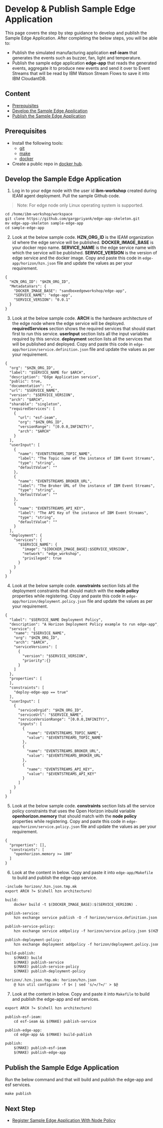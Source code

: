 # Develop & Publish Sample Edge Application

This page covers the step by step guidance to develop and publish the Sample Edge Application. After completing the below steps, you will be able to:
- Publish the simulated manufacturing application **esf-ieam** that generates the events such as buzzer, fan, light and temperature.
- Publish the sample edge application **edge-app** that reads the generated events, aggregate it to produce new events and send it over to Event
Streams that will be read by IBM Watson Stream Flows to save it into IBM CloudantDB.

## Content

- [Prerequisites](#prerequisites)
- [Develop the Sample Edge Application](#develop--publish-sample-edge-application)
- [Publish the Sample Edge Application](#publish-the-sample-edge-application)

## Prerequisites

- Install the following tools:
    - [git](https://git-scm.com/book/en/v2/Getting-Started-Installing-Git)
    - [make](https://www.gnu.org/software/make/)
    - [docker](https://www.ibm.com/links?url=https%3A%2F%2Fdocs.docker.com%2Fget-docker%2F)
- Create a public repo in [docker hub](https://hub.docker.com/).

## Develop the Sample Edge Application

1) Log in to your edge node with the user id **ibm-workshop** created during IEAM agent deployment. Pull the sample Github code.

> Note: For edge node only Linux operating system is supported.

```markdown
cd /home/ibm-workshop/workspace
git clone https://github.com/gargpriyank/edge-app-skeleton.git
mv edge-app-skeleton sample-edge-app
cd sample-edge-app
```

2) Look at the below sample code. **HZN_ORG_ID** is the IEAM organization id where the edge service will be published. **DOCKER_IMAGE_BASE** is your
docker repo name. **SERVICE_NAME** is the edge service name with which the service will be published. **SERVICE_VERSION** is the version of edge
service and the docker image. Copy and paste this code in `edge-app/horizon/hzn.json` file and update the values as per your requirement.

```markdown
{
  "HZN_ORG_ID": "$HZN_ORG_ID",
  "MetadataVars": {
    "DOCKER_IMAGE_BASE": "sandboxedgeworkshop/edge-app",
    "SERVICE_NAME": "edge-app",
    "SERVICE_VERSION": "0.0.1"
  }
}
```

3) Look at the below sample code. **ARCH** is the hardware architecture of the edge node where the edge service will be deployed.
**requiredServices** section shows the required services that should start first to run this service. **userInput** section lists all the input
variables required by this service. **deployment** section lists all the services that will be published and deployed.
Copy and paste this code in `edge-app/horizon/service.definition.json` file and update the values as per your requirement.

```markdown
{
  "org": "$HZN_ORG_ID",
  "label": "$SERVICE_NAME for $ARCH",
  "description": "Edge Application service",
  "public": true,
  "documentation": "",
  "url": "$SERVICE_NAME",
  "version": "$SERVICE_VERSION",
  "arch": "$ARCH",
  "sharable": "singleton",
  "requiredServices": [
    {
      "url": "esf-ieam",
      "org": "$HZN_ORG_ID",
      "versionRange": "[0.0.0,INFINITY)",
      "arch": "$ARCH"
    }
  ],
  "userInput": [
    {
      "name": "EVENTSTREAMS_TOPIC_NAME",
      "label": "The Topic name of the instance of IBM Event Streams",
      "type": "string",
      "defaultValue": ""
    },
    {
      "name": "EVENTSTREAMS_BROKER_URL",
      "label": "The Broker URL of the instance of IBM Event Streams",
      "type": "string",
      "defaultValue": ""
    },
    {
      "name": "EVENTSTREAMS_API_KEY",
      "label": "The API Key of the instance of IBM Event Streams",
      "type": "string",
      "defaultValue": ""
    }
  ],
  "deployment": {
    "services": {
      "$SERVICE_NAME": {
        "image": "${DOCKER_IMAGE_BASE}:$SERVICE_VERSION",
        "network": "edge_workshop",
        "privileged": true
      }
    }
  }
}
```

4) Look at the below sample code. **constraints** section lists all the deployment constraints that should match with the **node policy** properties
while registering. Copy and paste this code in `edge-app/horizon/deployment.policy.json` file and update the values as per your requirement.

```markdown
{
  "label": "$SERVICE_NAME Deployment Policy",
  "description": "A Horizon Deployment Policy example to run edge-app",
  "service": {
    "name": "$SERVICE_NAME",
    "org": "$HZN_ORG_ID",
    "arch": "$ARCH",
    "serviceVersions": [
      {
        "version": "$SERVICE_VERSION",
        "priority":{}
      }
    ]
  },
  "properties": [
  ],
  "constraints": [
    "deploy-edge-app == true"
  ],
  "userInput": [
    {
      "serviceOrgid": "$HZN_ORG_ID",
      "serviceUrl": "$SERVICE_NAME",
      "serviceVersionRange": "[0.0.0,INFINITY)",
      "inputs": [
        {
          "name": "EVENTSTREAMS_TOPIC_NAME",
          "value": "$EVENTSTREAMS_TOPIC_NAME"
        },
        {
          "name": "EVENTSTREAMS_BROKER_URL",
          "value": "$EVENTSTREAMS_BROKER_URL"
        },
        {
          "name": "EVENTSTREAMS_API_KEY",
          "value": "$EVENTSTREAMS_API_KEY"
        }
      ]
    }
  ]
}
```

5) Look at the below sample code. **constraints** section lists all the service policy constraints that uses the Open Horizon inbuild variable 
**openhorizon.memory** that should match with the **node policy** properties while registering. Copy and paste this code in
`edge-app/horizon/service.policy.json` file and update the values as per your requirement.

```markdown
{
  "properties": [],
  "constraints": [
    "openhorizon.memory >= 100"
  ]
}
```

6) Look at the content in below. Copy and paste it into `edge-app/Makefile` to build and publish the edge-app service.

```markdown
-include horizon/.hzn.json.tmp.mk
export ARCH ?= $(shell hzn architecture)

build:
	docker build -t $(DOCKER_IMAGE_BASE):$(SERVICE_VERSION) .

publish-service:
	hzn exchange service publish -O -f horizon/service.definition.json

publish-service-policy:
	hzn exchange service addpolicy -f horizon/service.policy.json $(HZN_ORG_ID)/$(SERVICE_NAME)_$(SERVICE_VERSION)_$(ARCH)

publish-deployment-policy:
	hzn exchange deployment addpolicy -f horizon/deployment.policy.json $(HZN_ORG_ID)/policy-$(SERVICE_NAME)_$(SERVICE_VERSION)_$(ARCH)

build-publish:
	$(MAKE) build
	$(MAKE) publish-service
	$(MAKE) publish-service-policy
	$(MAKE) publish-deployment-policy

horizon/.hzn.json.tmp.mk: horizon/hzn.json
	@ hzn util configconv -f $< | sed 's/=/?=/' > $@
```

7) Look at the content in below. Copy and paste it into `Makefile` to build and publish the edge-app and esf services.

```markdown
export ARCH ?= $(shell hzn architecture)

publish-esf-ieam:
	cd esf-ieam && $(MAKE) publish-service

publish-edge-app:
	cd edge-app && $(MAKE) build-publish

publish:
	$(MAKE) publish-esf-ieam
	$(MAKE) publish-edge-app
```

## Publish the Sample Edge Application

Run the below command and that will build and publish the edge-app and esf services.

```markdown
make publish
```

## Next Step
- [Register Sample Edge Application With Node Policy](sample-edge-app-register.md)